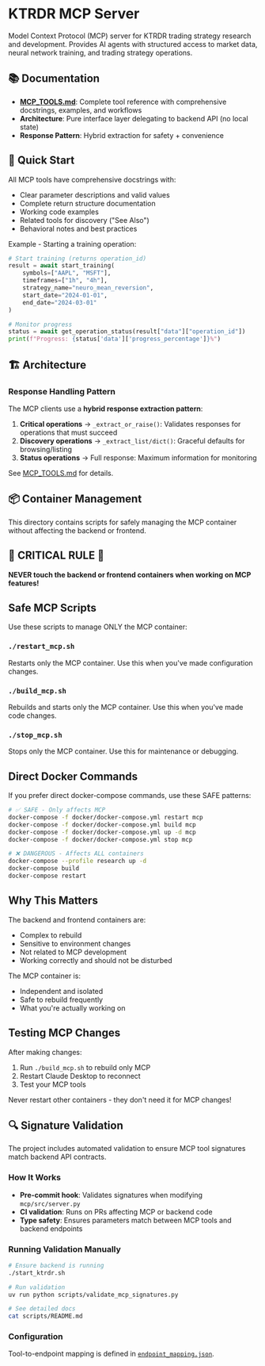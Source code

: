 # KTRDR MCP Server

Model Context Protocol (MCP) server for KTRDR trading strategy research and development. Provides AI agents with structured access to market data, neural network training, and trading strategy operations.

## 📚 Documentation

- **[MCP_TOOLS.md](MCP_TOOLS.md)**: Complete tool reference with comprehensive docstrings, examples, and workflows
- **Architecture**: Pure interface layer delegating to backend API (no local state)
- **Response Pattern**: Hybrid extraction for safety + convenience

## 🚀 Quick Start

All MCP tools have comprehensive docstrings with:
- Clear parameter descriptions and valid values
- Complete return structure documentation
- Working code examples
- Related tools for discovery ("See Also")
- Behavioral notes and best practices

Example - Starting a training operation:
```python
# Start training (returns operation_id)
result = await start_training(
    symbols=["AAPL", "MSFT"],
    timeframes=["1h", "4h"],
    strategy_name="neuro_mean_reversion",
    start_date="2024-01-01",
    end_date="2024-03-01"
)

# Monitor progress
status = await get_operation_status(result["data"]["operation_id"])
print(f"Progress: {status['data']['progress_percentage']}%")
```

## 🏗️ Architecture

### Response Handling Pattern

The MCP clients use a **hybrid response extraction pattern**:

1. **Critical operations** → `_extract_or_raise()`: Validates responses for operations that must succeed
2. **Discovery operations** → `_extract_list/dict()`: Graceful defaults for browsing/listing
3. **Status operations** → Full response: Maximum information for monitoring

See [MCP_TOOLS.md](MCP_TOOLS.md#response-handling-architecture) for details.

## 📦 Container Management

This directory contains scripts for safely managing the MCP container without affecting the backend or frontend.

## 🚨 CRITICAL RULE 🚨

**NEVER touch the backend or frontend containers when working on MCP features!**

## Safe MCP Scripts

Use these scripts to manage ONLY the MCP container:

### `./restart_mcp.sh`
Restarts only the MCP container. Use this when you've made configuration changes.

### `./build_mcp.sh`  
Rebuilds and starts only the MCP container. Use this when you've made code changes.

### `./stop_mcp.sh`
Stops only the MCP container. Use this for maintenance or debugging.

## Direct Docker Commands

If you prefer direct docker-compose commands, use these SAFE patterns:

```bash
# ✅ SAFE - Only affects MCP
docker-compose -f docker/docker-compose.yml restart mcp
docker-compose -f docker/docker-compose.yml build mcp
docker-compose -f docker/docker-compose.yml up -d mcp
docker-compose -f docker/docker-compose.yml stop mcp

# ❌ DANGEROUS - Affects ALL containers  
docker-compose --profile research up -d
docker-compose build
docker-compose restart
```

## Why This Matters

The backend and frontend containers are:
- Complex to rebuild
- Sensitive to environment changes  
- Not related to MCP development
- Working correctly and should not be disturbed

The MCP container is:
- Independent and isolated
- Safe to rebuild frequently
- What you're actually working on

## Testing MCP Changes

After making changes:
1. Run `./build_mcp.sh` to rebuild only MCP
2. Restart Claude Desktop to reconnect
3. Test your MCP tools

Never restart other containers - they don't need it for MCP changes!

## 🔍 Signature Validation

The project includes automated validation to ensure MCP tool signatures match backend API contracts.

### How It Works

- **Pre-commit hook**: Validates signatures when modifying `mcp/src/server.py`
- **CI validation**: Runs on PRs affecting MCP or backend code
- **Type safety**: Ensures parameters match between MCP tools and backend endpoints

### Running Validation Manually

```bash
# Ensure backend is running
./start_ktrdr.sh

# Run validation
uv run python scripts/validate_mcp_signatures.py

# See detailed docs
cat scripts/README.md
```

### Configuration

Tool-to-endpoint mapping is defined in [`endpoint_mapping.json`](endpoint_mapping.json).